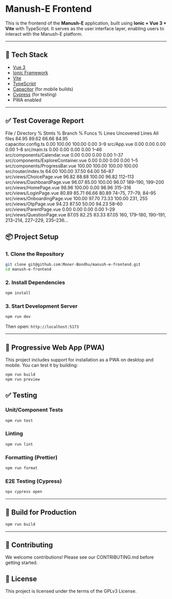 # Manush-E Frontend

This is the frontend of the **Manush-E** application, built using **Ionic + Vue 3 + Vite** with TypeScript. It serves as the user interface layer, enabling users to interact with the Manush-E platform.

---

## 🚀 Tech Stack

- [Vue 3](https://vuejs.org/)
- [Ionic Framework](https://ionicframework.com/)
- [Vite](https://vitejs.dev/)
- [TypeScript](https://www.typescriptlang.org/)
- [Capacitor](https://capacitorjs.com/) (for mobile builds)
- [Cypress](https://www.cypress.io/) (for testing)
- PWA enabled

---

## ✅ Test Coverage Report
File / Directory	% Stmts	% Branch	% Funcs	% Lines	Uncovered Lines
All files	84.95	89.62	66.66	84.95	
capacitor.config.ts	0.00	100.00	100.00	0.00	3–9
src/App.vue	0.00	0.00	0.00	0.00	1–8
src/main.ts	0.00	0.00	0.00	0.00	1–46
src/components/Calendar.vue	0.00	0.00	0.00	0.00	1–37
src/components/ExploreContainer.vue	0.00	0.00	0.00	0.00	1–5
src/components/ProgressBar.vue	100.00	100.00	100.00	100.00	
src/router/index.ts	64.00	100.00	37.50	64.00	56–87
src/views/ChoicePage.vue	96.82	88.88	100.00	96.82	112–113
src/views/DashboardPage.vue	96.07	85.00	100.00	96.07	189–190, 199–200
src/views/HomePage.vue	98.96	100.00	0.00	98.96	315–316
src/views/LoginPage.vue	80.89	85.71	66.66	80.89	74–75, 77–79, 84–95
src/views/OnboardingPage.vue	100.00	97.70	73.33	100.00	231, 255
src/views/OtpPage.vue	94.23	87.50	50.00	94.23	58–60
src/views/ParentPage.vue	0.00	0.00	0.00	0.00	1–29
src/views/QuestionPage.vue	87.05	82.25	83.33	87.05	160, 179–180, 190–191, 213–214, 227–229, 235–236...


## 📦 Project Setup

### 1. Clone the Repository

```bash
git clone git@github.com:Moner-Bondhu/manush-e-frontend.git
cd manush-e-frontend
```
### 2. Install Dependencies

```bash
npm install
```

### 3. Start Development Server

```bash
npm run dev
```
Then open: `http://localhost:5173`

---

## 📱 Progressive Web App (PWA)
This project includes support for installation as a PWA on desktop and mobile. You can test it by building:

```bash
npm run build
npm run preview
```

## ✅ Testing

### Unit/Component Tests
```bash
npm run test
```

### Linting
```bash
npm run lint
```

### Formatting (Prettier)
```bash
npm run format
```

### E2E Testing (Cypress)
```bash
npx cypress open
```

---

## 🧪 Build for Production
```bash
npm run build
```

---

## 🤝 Contributing
We welcome contributions!
Please see our CONTRIBUTING.md before getting started.

## 📄 License
This project is licensed under the terms of the GPLv3 License.